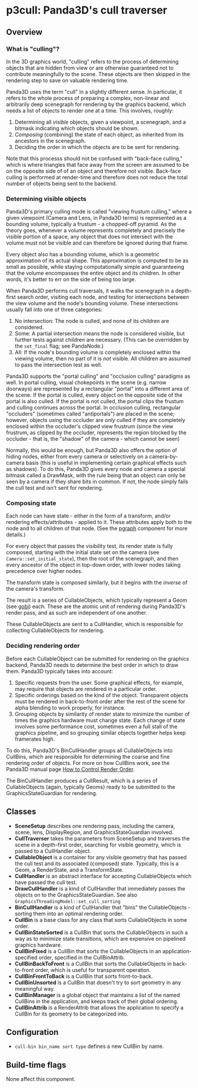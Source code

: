p3cull: Panda3D's cull traverser
================================

Overview
--------

### What is "culling"?

In the 3D graphics world, "culling" refers to the process of determining
objects that are hidden from view or are otherwise guaranteed not to contribute
meaningfully to the scene. These objects are then skipped in the rendering step
to save on valuable rendering time.

Panda3D uses the term "cull" in a slightly different sense. In particular, it
refers to the whole process of preparing a complex, non-linear and arbitrarily
deep scenegraph for rendering by the graphics backend, which needs a list of
objects to render one at a time. This involves, roughly:

1. Determining all *visible* objects, given a viewpoint, a scenegraph, and a
   bitmask indicating which objects should be shown.
2. *Composing* (combining) the state of each object, as inherited from its
   ancestors in the scenegraph.
3. Deciding the order in which the objects are to be sent for rendering.

Note that this processs should not be confused with "back-face culling," which
is where triangles that face away from the screen are assumed to be on the
opposite side of of an object and therefore not visible. Back-face culling is
performed at render-time and therefore does not reduce the total number of
objects being sent to the backend.

### Determining visible objects

Panda3D's primary culling mode is called "viewing frustum culling," where a
given viewpoint (Camera and Lens, in Panda3D terms) is represented as a
bounding volume, typically a frustum - a chopped-off pyramid. As the theory
goes, whenever a volume represents completely and precisely the visible portion
of a space, any object that does not intersect with the volume must not be
visible and can therefore be ignored during that frame.

Every object also has a bounding volume, which is a geometric approximation of
its actual shape. This approximation is computed to be as small as possible,
while staying computationally simple and guaranteeing that the volume
encompasses the entire object and its children. In other words, it's better to
err on the side of being too large.

When Panda3D performs cull traversals, it walks the scenegraph in a depth-first
search order, visiting each node, and testing for intersections between the
view volume and the node's bounding volume. These intersections usually fall
into one of three categories:
1. No intersection: The node is culled, and none of its children are
   considered.
2. Some: A partial intersection means the node is considered visible, but
   further tests against children are necessary. (This can be overridden by the
   `set_final` flag; see PandaNode.)
3. All: If the node's bounding volume is completely enclosed within the viewing
   volume, then no part of it is *not* visible. All children are assumed to
   pass the intersection test as well.

Panda3D supports the "portal culling" and "occlusion culling" paradigms as well.
In portal culling, visual chokepoints in the scene (e.g. narrow doorways) are
represented by a rectangular "portal" into a different area of the scene. If
the portal is culled, every object on the opposite side of the portal is also
culled. If the portal is not culled, the portal clips the frustum and culling
continues across the portal. In occlusion culling, rectangular "occluders"
(sometimes called "antiportals") are placed in the scene; however, objects
using the occluder are _only_ culled if they are completely enclosed within the
occluder's clipped view frustrum (since the view frustrum, as clipped by the
occluder, represents the region blocked by the occluder -
that is, the "shadow" of the camera - which cannot be seen)

Normally, this would be enough, but Panda3D also offers the option of hiding
nodes, either from every camera or selectively on a camera-by-camera basis
(this is useful in implementing certain graphical effects such as shadows). To
do this, Panda3D gives every node and camera a special bitmask called a
DrawMask, with the rule being that an object can only be seen by a camera if
they share bits in common. If not, the node simply fails the cull test and
isn't sent for rendering.

### Composing state

Each node can have state - either in the form of a transform, and/or rendering
effects/attributes - applied to it. These attributes apply both to the node
and to all children of that node. (See the [pgraph](../pgraph) component for
more details.)

For every object that passes the visibility test, its render state is fully
composed, starting with the initial state set on the camera (see
`Camera::set_initial_state`), then the root of the scenegraph, and then every
ancestor of the object in top-down order, with lower nodes taking precedence
over higher nodes.

The transform state is composed similarly, but it begins with the *inverse* of
the camera's transform.

The result is a series of CullableObjects, which typically represent a Geom
(see [gobj](../gobj)) each. These are the atomic unit of rendering during
Panda3D's render pass, and as such are independent of one another.

These CullableObjects are sent to a CullHandler, which is responsible for
collecting CullableObjects for rendering.

### Deciding rendering order

Before each CullableObject can be submitted for rendering on the graphics
backend, Panda3D needs to determine the best order in which to draw them.
Panda3D typically takes into account:

1. Specific requests from the user. Some graphical effects, for example, may
   require that objects are rendered in a particular order.
2. Specific orderings based on the kind of the object. Transparent objects must
   be rendered in back-to-front order after the rest of the scene for alpha
   blending to work properly, for instance.
3. Grouping objects by similarity of render state to minimize the number of
   times the graphics hardware must change state. Each change of state involves
   some performance cost, sometimes even a full stall of the graphics pipeline,
   and so grouping similar objects together helps keep framerates high.

To do this, Panda3D's BinCullHandler groups all CullableObjects into CullBins,
which are responsible for determining the coarse and fine rendering order of
objects. For more on how CullBins work, see the Panda3D manual page
[How to Control Render Order](https://www.panda3d.org/manual/index.php/How_to_Control_Render_Order).

The BinCullHandler produces a CullResult, which is a series of CullableObjects
(again, typically Geoms) ready to be submitted to the GraphicsStateGuardian for
rendering.

Classes
-------

* **SceneSetup** describes one rendering pass, including the camera, scene,
  lens, DisplayRegion, and GraphicsStateGuardian involved.
* **CullTraverser** takes the parameters from SceneSetup and traverses the
  scene in a depth-first order, searching for visible geometry, which is passed
  to a CullHandler object.
* **CullableObject** is a container for any visible geometry that has passed
  the cull test and its associated (composed) state. Typically, this is a Geom,
  a RenderState, and a TransformState.
* **CullHandler** is an abstract interface for accepting CullableObjects which
  have passed the cull test.
* **DrawCullHandler** is a kind of CullHandler that immediately passes the
  objects on to the GraphicsStateGuardian. See also
  `GraphicsThreadingModel::set_cull_sorting`
* **BinCullHandler** is a kind of CullHandler that "bins" the
  CullableObjects - sorting them into an optimal rendering order.
* **CullBin** is a base class for any class that sorts CullableObjects in some
  order.
* **CullBinStateSorted** is a CullBin that sorts the CullableObjects in such a
  way as to minimize state transitions, which are expensive on pipelined
  graphics hardware.
* **CullBinFixed** is a CullBin that sorts the CullableObjects in an
  application-specified order, specified in the CullBinAttrib.
* **CullBinBackToFront** is a CullBin that sorts the CullableObjects in
  back-to-front order, which is useful for transparent operation.
* **CullBinFrontToBack** is a CullBin that sorts front-to-back.
* **CullBinUnsorted** is a CullBin that doesn't try to sort geometry in any
  meaningful way.
* **CullBinManager** is a global object that maintains a list of the named
  CullBins in the application, and keeps track of their global ordering.
* **CullBinAttrib** is a RenderAttrib that allows the application to specify a
  CullBin for its geometry to be categorized into.

Configuration
-------------

* `cull-bin bin_name sort type` defines a new CullBin by name.

Build-time flags
----------------

None affect this component.
